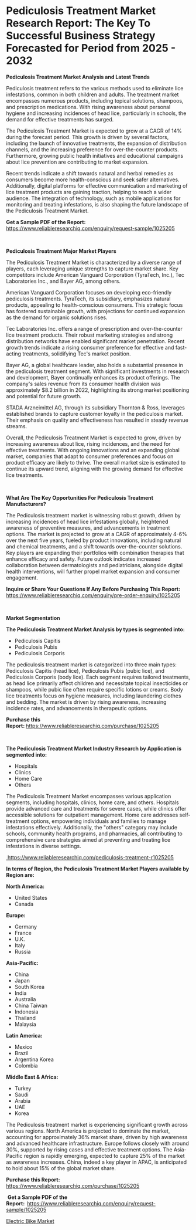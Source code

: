 <p><h1>Pediculosis Treatment Market Research Report: The Key To Successful Business Strategy Forecasted for Period from 2025 - 2032</h1></p><p><strong>Pediculosis Treatment Market Analysis and Latest Trends</strong></p>
<p><p>Pediculosis treatment refers to the various methods used to eliminate lice infestations, common in both children and adults. The treatment market encompasses numerous products, including topical solutions, shampoos, and prescription medications. With rising awareness about personal hygiene and increasing incidences of head lice, particularly in schools, the demand for effective treatments has surged.</p><p>The Pediculosis Treatment Market is expected to grow at a CAGR of 14% during the forecast period. This growth is driven by several factors, including the launch of innovative treatments, the expansion of distribution channels, and the increasing preference for over-the-counter products. Furthermore, growing public health initiatives and educational campaigns about lice prevention are contributing to market expansion.</p><p>Recent trends indicate a shift towards natural and herbal remedies as consumers become more health-conscious and seek safer alternatives. Additionally, digital platforms for effective communication and marketing of lice treatment products are gaining traction, helping to reach a wider audience. The integration of technology, such as mobile applications for monitoring and treating infestations, is also shaping the future landscape of the Pediculosis Treatment Market.</p></p>
<p><strong>Get a Sample PDF of the Report:&nbsp;</strong> <a href="https://www.reliableresearchiq.com/enquiry/request-sample/1025205?utm_campaign=2760&utm_medium=2&utm_source=Github&utm_content=ia&utm_term=06032025&utm_id=pediculosis-treatment">https://www.reliableresearchiq.com/enquiry/request-sample/1025205</a></p>
<p>&nbsp;</p>
<p><strong>Pediculosis Treatment Major Market Players</strong></p>
<p><p>The Pediculosis Treatment Market is characterized by a diverse range of players, each leveraging unique strengths to capture market share. Key competitors include American Vanguard Corporation (TyraTech, Inc.), Tec Laboratories Inc., and Bayer AG, among others.</p><p>American Vanguard Corporation focuses on developing eco-friendly pediculosis treatments. TyraTech, its subsidiary, emphasizes natural products, appealing to health-conscious consumers. This strategic focus has fostered sustainable growth, with projections for continued expansion as the demand for organic solutions rises.</p><p>Tec Laboratories Inc. offers a range of prescription and over-the-counter lice treatment products. Their robust marketing strategies and strong distribution networks have enabled significant market penetration. Recent growth trends indicate a rising consumer preference for effective and fast-acting treatments, solidifying Tec's market position.</p><p>Bayer AG, a global healthcare leader, also holds a substantial presence in the pediculosis treatment segment. With significant investments in research and development, Bayer continually enhances its product offerings. The company's sales revenue from its consumer health division was approximately $8.2 billion in 2022, highlighting its strong market positioning and potential for future growth.</p><p>STADA Arzneimittel AG, through its subsidiary Thornton & Ross, leverages established brands to capture customer loyalty in the pediculosis market. Their emphasis on quality and effectiveness has resulted in steady revenue streams.</p><p>Overall, the Pediculosis Treatment Market is expected to grow, driven by increasing awareness about lice, rising incidences, and the need for effective treatments. With ongoing innovations and an expanding global market, companies that adapt to consumer preferences and focus on product efficacy are likely to thrive. The overall market size is estimated to continue its upward trend, aligning with the growing demand for effective lice treatments.</p></p>
<p>&nbsp;</p>
<p><strong>What Are The Key Opportunities For Pediculosis Treatment Manufacturers?</strong></p>
<p><p>The Pediculosis treatment market is witnessing robust growth, driven by increasing incidences of head lice infestations globally, heightened awareness of preventive measures, and advancements in treatment options. The market is projected to grow at a CAGR of approximately 4-6% over the next five years, fueled by product innovations, including natural and chemical treatments, and a shift towards over-the-counter solutions. Key players are expanding their portfolios with combination therapies that enhance efficacy and safety. Future outlook indicates increased collaboration between dermatologists and pediatricians, alongside digital health interventions, will further propel market expansion and consumer engagement.</p></p>
<p><strong>Inquire or Share Your Questions If Any Before Purchasing This Report:</strong> <a href="https://www.reliableresearchiq.com/enquiry/pre-order-enquiry/1025205?utm_campaign=2760&utm_medium=2&utm_source=Github&utm_content=ia&utm_term=06032025&utm_id=pediculosis-treatment">https://www.reliableresearchiq.com/enquiry/pre-order-enquiry/1025205</a></p>
<p>&nbsp;</p>
<p><strong>Market Segmentation</strong></p>
<p><strong>The Pediculosis Treatment Market Analysis by types is segmented into:</strong></p>
<p><ul><li>Pediculosis Capitis</li><li>Pediculosis Pubis</li><li>Pediculosis Corporis</li></ul></p>
<p><p>The pediculosis treatment market is categorized into three main types: Pediculosis Capitis (head lice), Pediculosis Pubis (pubic lice), and Pediculosis Corporis (body lice). Each segment requires tailored treatments, as head lice primarily affect children and necessitate topical insecticides or shampoos, while pubic lice often require specific lotions or creams. Body lice treatments focus on hygiene measures, including laundering clothes and bedding. The market is driven by rising awareness, increasing incidence rates, and advancements in therapeutic options.</p></p>
<p><strong>Purchase this Report:&nbsp;</strong><a href="https://www.reliableresearchiq.com/purchase/1025205?utm_campaign=2760&utm_medium=2&utm_source=Github&utm_content=ia&utm_term=06032025&utm_id=pediculosis-treatment">https://www.reliableresearchiq.com/purchase/1025205</a></p>
<p>&nbsp;</p>
<p><strong>The Pediculosis Treatment Market Industry Research by Application is segmented into:</strong></p>
<p><ul><li>Hospitals</li><li>Clinics</li><li>Home Care</li><li>Others</li></ul></p>
<p><p>The Pediculosis Treatment Market encompasses various application segments, including hospitals, clinics, home care, and others. Hospitals provide advanced care and treatments for severe cases, while clinics offer accessible solutions for outpatient management. Home care addresses self-treatment options, empowering individuals and families to manage infestations effectively. Additionally, the "others" category may include schools, community health programs, and pharmacies, all contributing to comprehensive care strategies aimed at preventing and treating lice infestations in diverse settings.</p></p>
<p><a href="https://www.reliableresearchiq.com/pediculosis-treatment-r1025205?utm_campaign=2760&utm_medium=2&utm_source=Github&utm_content=ia&utm_term=06032025&utm_id=pediculosis-treatment">&nbsp;https://www.reliableresearchiq.com/pediculosis-treatment-r1025205</a></p>
<p><strong>In terms of Region, the Pediculosis Treatment Market Players available by Region are:</strong></p>
<p>
    <p> <strong> North America: </strong>
        <ul>
            <li>United States</li>
            <li>Canada</li>
        </ul>
        </p> 
    <p> <strong> Europe: </strong>
        <ul>
            <li>Germany</li>
            <li>France</li>
            <li>U.K.</li>
            <li>Italy</li>
            <li>Russia</li>
        </ul>
        </p> 
    <p> <strong> Asia-Pacific: </strong>
        <ul>
            <li>China</li>
            <li>Japan</li>
            <li>South Korea</li>
            <li>India</li>
            <li>Australia</li>
            <li>China Taiwan</li>
            <li>Indonesia</li>
            <li>Thailand</li>
            <li>Malaysia</li>
        </ul>
        </p> 
    <p> <strong> Latin America: </strong>
        <ul>
            <li>Mexico</li>
            <li>Brazil</li>
            <li>Argentina Korea</li>
            <li>Colombia</li>
        </ul>
        </p> 
    <p> <strong> Middle East & Africa: </strong>
        <ul>
            <li>Turkey</li>
            <li>Saudi</li>
            <li>Arabia</li>
            <li>UAE</li>
            <li>Korea</li>
        </ul>
    </p>
    </p>
<p><p>The Pediculosis treatment market is experiencing significant growth across various regions. North America is projected to dominate the market, accounting for approximately 36% market share, driven by high awareness and advanced healthcare infrastructure. Europe follows closely with around 30%, supported by rising cases and effective treatment options. The Asia-Pacific region is rapidly emerging, expected to capture 25% of the market as awareness increases. China, indeed a key player in APAC, is anticipated to hold about 15% of the global market share.</p></p>
<p><strong>Purchase this Report: </strong><a href="https://www.reliableresearchiq.com/purchase/1025205?utm_campaign=2760&utm_medium=2&utm_source=Github&utm_content=ia&utm_term=06032025&utm_id=pediculosis-treatment">https://www.reliableresearchiq.com/purchase/1025205</a></p>
<p>&nbsp;<strong>Get a Sample PDF of the Report:&nbsp;&nbsp;</strong><a href="https://www.reliableresearchiq.com/enquiry/request-sample/1025205?utm_campaign=2760&utm_medium=2&utm_source=Github&utm_content=ia&utm_term=06032025&utm_id=pediculosis-treatment">https://www.reliableresearchiq.com/enquiry/request-sample/1025205</a></p>
<p><strong></strong></p>
<p><p><a href="https://github.com/DianaWilson796/Market-Research-Report-List-1/blob/main/electric-bike-market.md?utm_campaign=2760&utm_medium=2&utm_source=Github&utm_content=ia&utm_term=06032025&utm_id=pediculosis-treatment">Electric Bike Market</a></p></p>